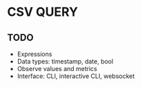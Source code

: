# CSV QUERY

## TODO

- Expressions
- Data types: timestamp, date, bool
- Observe values and metrics
- Interface: CLI, interactive CLI, websocket

